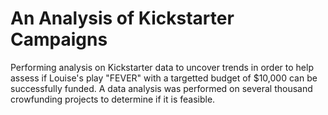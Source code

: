 # An Analysis of Kickstarter Campaigns
Performing analysis on Kickstarter data to uncover trends in order to help assess if Louise's play "FEVER" with a targetted budget of $10,000 can be successfully funded. A data analysis was performed on several thousand crowfunding projects to determine if it is feasible.  

